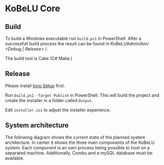 # KoBeLU Core

## Build

To build a Windows executable run `build.ps1` in PowerShell. After a successfull build process the result can be found in KoBeLUAdmin/bin/ *<Debug | Release>* /.

The build tool is Cake (C# Make.)

## Release

Please install [Inno Setup](http://www.jrsoftware.org/isinfo.php) first. 

Run `build.ps1 -Target Publish` in PowerShell. This will build the project and create the installer in a folder called `Output`.

Edit `installer.iss` to adjust the installer experience.


## System architecture
The following diagram shows the current state of the planned system architecture.
In center it shows the three main components of the KoBeLU system. Each component is an own process being possible to host on a separated machine.
Additionally, Combu and a mySQL database must be available.